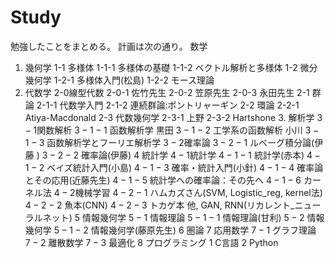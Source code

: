# Study
勉強したことをまとめる。
計画は次の通り。
数学
1. 幾何学
	1-1 多様体
		1-1-1 多様体の基礎
		1-1-2 ベクトル解析と多様体
	1-2 微分幾何学
    1-2-1 多様体入門(松島)
		1-2-2 モース理論
2. 代数学
  2-0線型代数
	   2-0-1  佐竹先生
     2-0-2  笠原先生
     2-0-3  永田先生
	2-1 群論
     2-1-1  代数学入門
		 2-1-2  連続群論:ポントリャーギン
	2-2 環論
		 2-2-1 Atiya-Macdonald
	2-3 代数幾何学
		 2-3-1 上野
		 2-3-2 Hartshone
$3$. 解析学
	$3-1$関数解析
		$3-1-1$ 函数解析学 黒田
		$3-1-2$ 工学系の函数解析 小川
		$3-1-3$ 函数解析学とフーリエ解析学
	$3-2$確率論
		$3-2-1$ ルベーグ積分論$($伊藤 $)$
		$3-2-2$ 確率論$($伊藤$)$
$4$ 統計学
	$4-1$統計学
		$4-1-1$ 統計学(赤本)
		$4-1-2$ ベイズ統計入門(小島)
		$4-1-3$ 確率・統計入門(小針)
		$4-1-4$ 確率論とその応用(近藤先生)
		$4-1-5$ 統計学への確率論：その先へ
		$4-1-6$ カーネル法
	$4-2$機械学習
		$4-2-1$ ハムカズさん(SVM, Logistic_reg, kernel法)
		$4-2-2$ 魚本(CNN)
		$4-2-3$ トカゲ本
		他, GAN, RNN(リカレント_ニューラルネット)
$5$ 情報幾何学
	$5-1$ 情報理論
		$5-1-1$ 情報理論(甘利)
	$5-2$ 情報幾何学
		$5-1-2$ 情報幾何学(藤原先生)
$6$ 圏論
$7$ 応用数学
	$7-1$ グラフ理論
	$7-2$ 離散数学
	$7-3$ 最適化
$8$ プログラミング
	$1$ C言語
	$2$ Python
